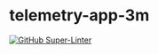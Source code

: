 # telemetry-app-3m

[![GitHub Super-Linter](https://github.com/lucasfdsilva/telemetry-app/workflows/ci%20cd%20/badge.svg)](https://github.com/marketplace/actions/super-linter)
